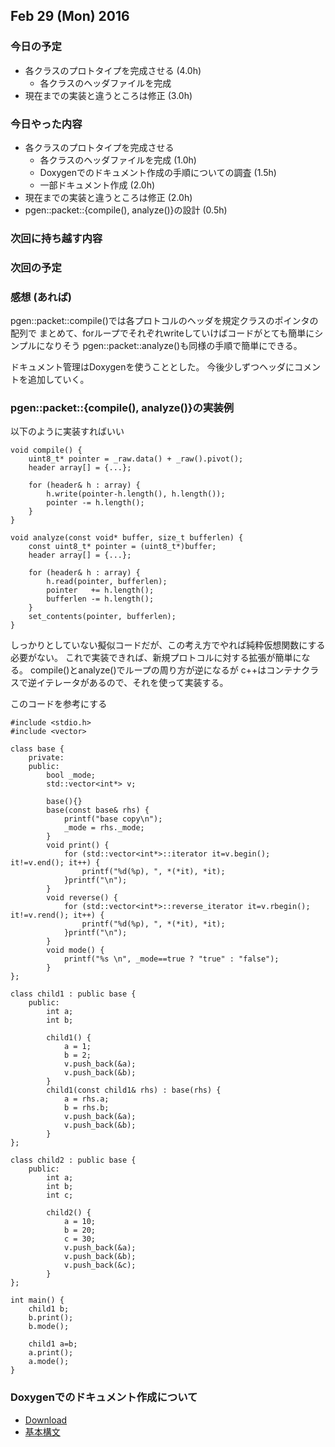 

## Feb 29 (Mon) 2016

### 今日の予定

 - 各クラスのプロトタイプを完成させる  (4.0h)
     - 各クラスのヘッダファイルを完成
 - 現在までの実装と違うところは修正 (3.0h)

### 今日やった内容

 - 各クラスのプロトタイプを完成させる 
     - 各クラスのヘッダファイルを完成 (1.0h)
	 - Doxygenでのドキュメント作成の手順についての調査 (1.5h)
	 - 一部ドキュメント作成 (2.0h)
 - 現在までの実装と違うところは修正 (2.0h)
 - pgen::packet::{compile(), analyze()}の設計 (0.5h)


### 次回に持ち越す内容

### 次回の予定

### 感想 (あれば)

pgen::packet::compile()では各プロトコルのヘッダを規定クラスのポインタの配列で
まとめて、forループでそれぞれwriteしていけばコードがとても簡単にシンプルになりそう
pgen::packet::analyze()も同様の手順で簡単にできる。

ドキュメント管理はDoxygenを使うこととした。
今後少しずつヘッダにコメントを追加していく。

### pgen::packet::{compile(), analyze()}の実装例

以下のように実装すればいい

```
void compile() {
    uint8_t* pointer = _raw.data() + _raw().pivot();
    header array[] = {...};

    for (header& h : array) {
        h.write(pointer-h.length(), h.length());
        pointer -= h.length();
    }
}

void analyze(const void* buffer, size_t bufferlen) {
    const uint8_t* pointer = (uint8_t*)buffer;
    header array[] = {...};

    for (header& h : array) {
        h.read(pointer, bufferlen);
        pointer   += h.length();
        bufferlen -= h.length();
    }
    set_contents(pointer, bufferlen);
}
```


しっかりとしていない擬似コードだが、この考え方でやれば純粋仮想関数にする必要がない。
これで実装できれば、新規プロトコルに対する拡張が簡単になる。
compile()とanalyze()でループの周り方が逆になるが
c++はコンテナクラスで逆イテレータがあるので、それを使って実装する。

このコードを参考にする

```
#include <stdio.h>
#include <vector>

class base {
    private:
    public:
        bool _mode;
        std::vector<int*> v;

        base(){}
        base(const base& rhs) {
            printf("base copy\n");
            _mode = rhs._mode;
        }
        void print() {
            for (std::vector<int*>::iterator it=v.begin(); it!=v.end(); it++) {
                printf("%d(%p), ", *(*it), *it);
            }printf("\n");
        }
        void reverse() {
            for (std::vector<int*>::reverse_iterator it=v.rbegin(); it!=v.rend(); it++) {
                printf("%d(%p), ", *(*it), *it);
            }printf("\n");
        }
        void mode() {
            printf("%s \n", _mode==true ? "true" : "false");
        }
};

class child1 : public base {
    public:
        int a;
        int b;

        child1() {
            a = 1;
            b = 2;
            v.push_back(&a);
            v.push_back(&b);
        }
        child1(const child1& rhs) : base(rhs) {
            a = rhs.a;
            b = rhs.b;
            v.push_back(&a);
            v.push_back(&b);
        }
};

class child2 : public base {
    public:
        int a;
        int b;
        int c;

        child2() {
            a = 10;
            b = 20;
            c = 30;
            v.push_back(&a);
            v.push_back(&b);
            v.push_back(&c);
        }
};

int main() {
    child1 b;
    b.print();
    b.mode();

    child1 a=b;
    a.print();
    a.mode();
}
```

### Doxygenでのドキュメント作成について

 - [Download](http://www.stack.nl/~dimitri/doxygen/download.html)
 - [基本構文](http://algo13.net/doxygen/doxyfile.html)



